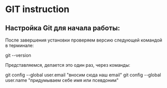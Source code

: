 # GIT instruction

## Настройка Git для начала работы:

После завершения  установки проверяем версию следующей командой в терминале:

git --version

Представляемся, делается это один раз, через команды:

git config --global user.email "вносим сюда наш email"
git config --global user.name "придумываем себе имя или псевдоним"
